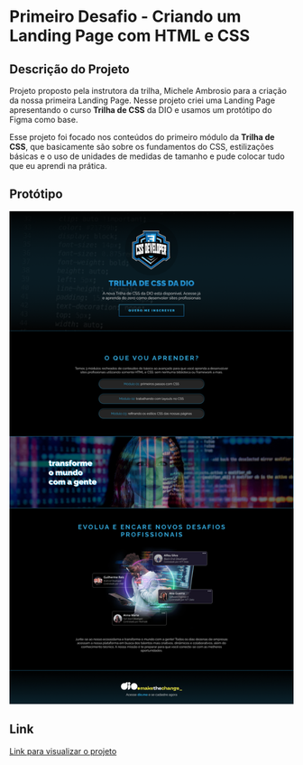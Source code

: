 # Primeiro Desafio - Criando um Landing Page com HTML e CSS


## Descrição do Projeto

Projeto proposto pela instrutora da trilha, Michele Ambrosio para a criação da nossa primeira Landing Page. Nesse projeto criei uma Landing Page apresentando o curso **Trilha de CSS** da DIO e usamos um protótipo do Figma como base.

Esse projeto foi focado nos conteúdos do primeiro módulo da **Trilha de CSS**, que basicamente são sobre os fundamentos do CSS, estilizações básicas e o uso de unidades de medidas de tamanho e pude colocar tudo que eu aprendi na prática.

## Protótipo

![protótipo da landing page](assets/images/image.png)

## Link

<a href="https://matheus-flcruz.github.io/desafio-trilha-css-modulo-01/">Link para visualizar o projeto</a>